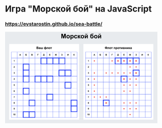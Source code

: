 # Игра "Морской бой" на JavaScript
### https://evstarostin.github.io/sea-battle/
![Screenshot](/images/screen.png)
